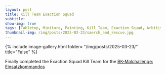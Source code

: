 ```yaml
---
layout: post
title: Kill Team Exaction Squad
subtitle:
show-img: true
tags: [Tabletop, Miniture, Painting, Kill Team, Exaction Squad, Arbitis, Brueckenkopf, Painting Challenge]
thumbnail-img: /img/posts/2025-03-23/saerch_and_rescue.jpg
---
```


{% include image-gallery.html folder= "/img/posts/2025-03-23/" title="False" %}
  
Finally completed the Exaction Squad Kill Team for the [BK-Malchallenge: Einsatzkommandos](https://www.brueckenkopf-online.com/2025/bk-malchallenge-einsatzkommandos-und/)
